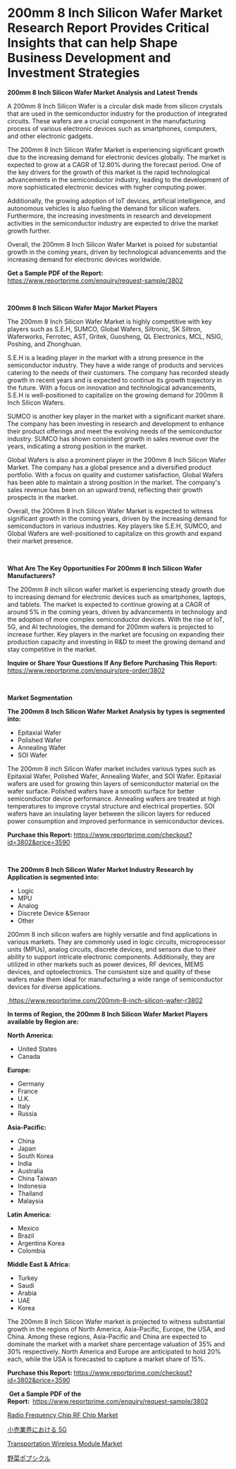 <p><h1>200mm 8 Inch Silicon Wafer Market Research Report Provides Critical Insights that can help Shape Business Development and Investment Strategies</h1></p><p><strong>200mm 8 Inch Silicon Wafer Market Analysis and Latest Trends</strong></p>
<p><p>A 200mm 8 Inch Silicon Wafer is a circular disk made from silicon crystals that are used in the semiconductor industry for the production of integrated circuits. These wafers are a crucial component in the manufacturing process of various electronic devices such as smartphones, computers, and other electronic gadgets.</p><p>The 200mm 8 Inch Silicon Wafer Market is experiencing significant growth due to the increasing demand for electronic devices globally. The market is expected to grow at a CAGR of 12.80% during the forecast period. One of the key drivers for the growth of this market is the rapid technological advancements in the semiconductor industry, leading to the development of more sophisticated electronic devices with higher computing power.</p><p>Additionally, the growing adoption of IoT devices, artificial intelligence, and autonomous vehicles is also fueling the demand for silicon wafers. Furthermore, the increasing investments in research and development activities in the semiconductor industry are expected to drive the market growth further.</p><p>Overall, the 200mm 8 Inch Silicon Wafer Market is poised for substantial growth in the coming years, driven by technological advancements and the increasing demand for electronic devices worldwide.</p></p>
<p><strong>Get a Sample PDF of the Report:&nbsp;</strong> <a href="https://www.reportprime.com/enquiry/request-sample/3802">https://www.reportprime.com/enquiry/request-sample/3802</a></p>
<p>&nbsp;</p>
<p><strong>200mm 8 Inch Silicon Wafer Major Market Players</strong></p>
<p><p>The 200mm 8 Inch Silicon Wafer Market is highly competitive with key players such as S.E.H, SUMCO, Global Wafers, Siltronic, SK Siltron, Waferworks, Ferrotec, AST, Gritek, Guosheng, QL Electronics, MCL, NSIG, Poshing, and Zhonghuan. </p><p>S.E.H is a leading player in the market with a strong presence in the semiconductor industry. They have a wide range of products and services catering to the needs of their customers. The company has recorded steady growth in recent years and is expected to continue its growth trajectory in the future. With a focus on innovation and technological advancements, S.E.H is well-positioned to capitalize on the growing demand for 200mm 8 Inch Silicon Wafers.</p><p>SUMCO is another key player in the market with a significant market share. The company has been investing in research and development to enhance their product offerings and meet the evolving needs of the semiconductor industry. SUMCO has shown consistent growth in sales revenue over the years, indicating a strong position in the market.</p><p>Global Wafers is also a prominent player in the 200mm 8 Inch Silicon Wafer Market. The company has a global presence and a diversified product portfolio. With a focus on quality and customer satisfaction, Global Wafers has been able to maintain a strong position in the market. The company's sales revenue has been on an upward trend, reflecting their growth prospects in the market.</p><p>Overall, the 200mm 8 Inch Silicon Wafer Market is expected to witness significant growth in the coming years, driven by the increasing demand for semiconductors in various industries. Key players like S.E.H, SUMCO, and Global Wafers are well-positioned to capitalize on this growth and expand their market presence.</p></p>
<p>&nbsp;</p>
<p><strong>What Are The Key Opportunities For 200mm 8 Inch Silicon Wafer Manufacturers?</strong></p>
<p><p>The 200mm 8 inch silicon wafer market is experiencing steady growth due to increasing demand for electronic devices such as smartphones, laptops, and tablets. The market is expected to continue growing at a CAGR of around 5% in the coming years, driven by advancements in technology and the adoption of more complex semiconductor devices. With the rise of IoT, 5G, and AI technologies, the demand for 200mm wafers is projected to increase further. Key players in the market are focusing on expanding their production capacity and investing in R&D to meet the growing demand and stay competitive in the market.</p></p>
<p><strong>Inquire or Share Your Questions If Any Before Purchasing This Report:</strong> <a href="https://www.reportprime.com/enquiry/pre-order/3802">https://www.reportprime.com/enquiry/pre-order/3802</a></p>
<p>&nbsp;</p>
<p><strong>Market Segmentation</strong></p>
<p><strong>The 200mm 8 Inch Silicon Wafer Market Analysis by types is segmented into:</strong></p>
<p><ul><li>Epitaxial Wafer</li><li>Polished Wafer</li><li>Annealing Wafer</li><li>SOI Wafer</li></ul></p>
<p><p>The 200mm 8 inch Silicon Wafer market includes various types such as Epitaxial Wafer, Polished Wafer, Annealing Wafer, and SOI Wafer. Epitaxial wafers are used for growing thin layers of semiconductor material on the wafer surface. Polished wafers have a smooth surface for better semiconductor device performance. Annealing wafers are treated at high temperatures to improve crystal structure and electrical properties. SOI wafers have an insulating layer between the silicon layers for reduced power consumption and improved performance in semiconductor devices.</p></p>
<p><strong>Purchase this Report:&nbsp;</strong><a href="https://www.reportprime.com/checkout?id=3802&price=3590">https://www.reportprime.com/checkout?id=3802&price=3590</a></p>
<p>&nbsp;</p>
<p><strong>The 200mm 8 Inch Silicon Wafer Market Industry Research by Application is segmented into:</strong></p>
<p><ul><li>Logic</li><li>MPU</li><li>Analog</li><li>Discrete Device &Sensor</li><li>Other</li></ul></p>
<p><p>200mm 8 inch silicon wafers are highly versatile and find applications in various markets. They are commonly used in logic circuits, microprocessor units (MPUs), analog circuits, discrete devices, and sensors due to their ability to support intricate electronic components. Additionally, they are utilized in other markets such as power devices, RF devices, MEMS devices, and optoelectronics. The consistent size and quality of these wafers make them ideal for manufacturing a wide range of semiconductor devices for diverse applications.</p></p>
<p><a href="https://www.reportprime.com/200mm-8-inch-silicon-wafer-r3802">&nbsp;https://www.reportprime.com/200mm-8-inch-silicon-wafer-r3802</a></p>
<p><strong>In terms of Region, the 200mm 8 Inch Silicon Wafer Market Players available by Region are:</strong></p>
<p>
    <p> <strong> North America: </strong>
        <ul>
            <li>United States</li>
            <li>Canada</li>
        </ul>
        </p> 
    <p> <strong> Europe: </strong>
        <ul>
            <li>Germany</li>
            <li>France</li>
            <li>U.K.</li>
            <li>Italy</li>
            <li>Russia</li>
        </ul>
        </p> 
    <p> <strong> Asia-Pacific: </strong>
        <ul>
            <li>China</li>
            <li>Japan</li>
            <li>South Korea</li>
            <li>India</li>
            <li>Australia</li>
            <li>China Taiwan</li>
            <li>Indonesia</li>
            <li>Thailand</li>
            <li>Malaysia</li>
        </ul>
        </p> 
    <p> <strong> Latin America: </strong>
        <ul>
            <li>Mexico</li>
            <li>Brazil</li>
            <li>Argentina Korea</li>
            <li>Colombia</li>
        </ul>
        </p> 
    <p> <strong> Middle East & Africa: </strong>
        <ul>
            <li>Turkey</li>
            <li>Saudi</li>
            <li>Arabia</li>
            <li>UAE</li>
            <li>Korea</li>
        </ul>
    </p>
    </p>
<p><p>The 200mm 8 Inch Silicon Wafer market is projected to witness substantial growth in the regions of North America, Asia-Pacific, Europe, the USA, and China. Among these regions, Asia-Pacific and China are expected to dominate the market with a market share percentage valuation of 35% and 30% respectively. North America and Europe are anticipated to hold 20% each, while the USA is forecasted to capture a market share of 15%.</p></p>
<p><strong>Purchase this Report: </strong><a href="https://www.reportprime.com/checkout?id=3802&price=3590">https://www.reportprime.com/checkout?id=3802&price=3590</a></p>
<p>&nbsp;<strong>Get a Sample PDF of the Report:&nbsp;&nbsp;</strong><a href="https://www.reportprime.com/enquiry/request-sample/3802">https://www.reportprime.com/enquiry/request-sample/3802</a></p>
<p><strong></strong></p>
<p><p><a href="https://github.com/HenrietteMills1/Market-Research-Report-List-1/blob/main/radio-frequency-chip-rf-chip-market.md">Radio Frequency Chip RF Chip Market</a></p><p><a href="https://github.com/SkylarDaniel70/Market-Research-Report-List-1/blob/main/536101673185.md">小売業界における 5G</a></p><p><a href="https://github.com/marthawweekle/Market-Research-Report-List-1/blob/main/transportation-wireless-module-market.md">Transportation Wireless Module Market</a></p><p><a href="https://github.com/GiovaniLeannon/Market-Research-Report-List-1/blob/main/956097873186.md">野菜ポプシクル</a></p></p>
